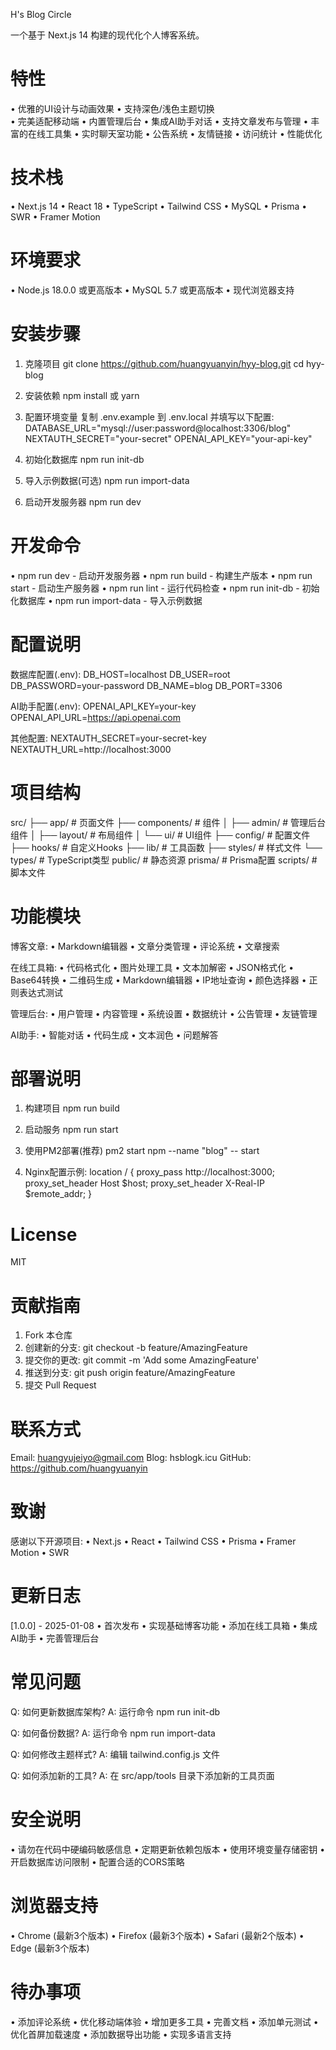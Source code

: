 H's Blog Circle

一个基于 Next.js 14 构建的现代化个人博客系统。

特性
=====
• 优雅的UI设计与动画效果
• 支持深色/浅色主题切换  
• 完美适配移动端
• 内置管理后台
• 集成AI助手对话
• 支持文章发布与管理
• 丰富的在线工具集
• 实时聊天室功能
• 公告系统
• 友情链接
• 访问统计
• 性能优化

技术栈
=====
• Next.js 14
• React 18
• TypeScript
• Tailwind CSS
• MySQL
• Prisma
• SWR
• Framer Motion

环境要求
=======
• Node.js 18.0.0 或更高版本
• MySQL 5.7 或更高版本
• 现代浏览器支持

安装步骤
=======
1. 克隆项目
   git clone https://github.com/huangyuanyin/hyy-blog.git
   cd hyy-blog

2. 安装依赖
   npm install
   或
   yarn

3. 配置环境变量
   复制 .env.example 到 .env.local 并填写以下配置:
   DATABASE_URL="mysql://user:password@localhost:3306/blog"
   NEXTAUTH_SECRET="your-secret"
   OPENAI_API_KEY="your-api-key"

4. 初始化数据库
   npm run init-db

5. 导入示例数据(可选)
   npm run import-data

6. 启动开发服务器
   npm run dev

开发命令
=======
• npm run dev - 启动开发服务器
• npm run build - 构建生产版本
• npm run start - 启动生产服务器
• npm run lint - 运行代码检查
• npm run init-db - 初始化数据库
• npm run import-data - 导入示例数据

配置说明
=======
数据库配置(.env):
DB_HOST=localhost
DB_USER=root 
DB_PASSWORD=your-password
DB_NAME=blog
DB_PORT=3306

AI助手配置(.env):
OPENAI_API_KEY=your-key
OPENAI_API_URL=https://api.openai.com

其他配置:
NEXTAUTH_SECRET=your-secret-key
NEXTAUTH_URL=http://localhost:3000

项目结构
=======
src/
  ├── app/                # 页面文件
  ├── components/         # 组件
  │   ├── admin/         # 管理后台组件
  │   ├── layout/        # 布局组件
  │   └── ui/            # UI组件
  ├── config/            # 配置文件
  ├── hooks/             # 自定义Hooks
  ├── lib/              # 工具函数
  ├── styles/           # 样式文件
  └── types/            # TypeScript类型
public/                 # 静态资源
prisma/                # Prisma配置
scripts/               # 脚本文件

功能模块
=======
博客文章:
• Markdown编辑器
• 文章分类管理
• 评论系统
• 文章搜索

在线工具箱:
• 代码格式化
• 图片处理工具
• 文本加解密
• JSON格式化
• Base64转换
• 二维码生成
• Markdown编辑器
• IP地址查询
• 颜色选择器
• 正则表达式测试

管理后台:
• 用户管理 
• 内容管理
• 系统设置
• 数据统计
• 公告管理
• 友链管理

AI助手:
• 智能对话
• 代码生成
• 文本润色
• 问题解答

部署说明
=======
1. 构建项目
   npm run build

2. 启动服务
   npm run start

3. 使用PM2部署(推荐)
   pm2 start npm --name "blog" -- start

4. Nginx配置示例:
   location / {
     proxy_pass http://localhost:3000;
     proxy_set_header Host $host;
     proxy_set_header X-Real-IP $remote_addr;
   }

License
=======
MIT

贡献指南
=======
1. Fork 本仓库
2. 创建新的分支: git checkout -b feature/AmazingFeature
3. 提交你的更改: git commit -m 'Add some AmazingFeature'
4. 推送到分支: git push origin feature/AmazingFeature
5. 提交 Pull Request

联系方式
=======
Email: huangyujeiyo@gmail.com
Blog: hsblogk.icu
GitHub: https://github.com/huangyuanyin

致谢
====
感谢以下开源项目:
• Next.js
• React
• Tailwind CSS
• Prisma
• Framer Motion
• SWR

更新日志
=======
[1.0.0] - 2025-01-08
• 首次发布
• 实现基础博客功能
• 添加在线工具箱
• 集成AI助手
• 完善管理后台

常见问题
=======
Q: 如何更新数据库架构?
A: 运行命令 npm run init-db

Q: 如何备份数据?
A: 运行命令 npm run import-data

Q: 如何修改主题样式?
A: 编辑 tailwind.config.js 文件

Q: 如何添加新的工具?
A: 在 src/app/tools 目录下添加新的工具页面

安全说明
=======
• 请勿在代码中硬编码敏感信息
• 定期更新依赖包版本
• 使用环境变量存储密钥
• 开启数据库访问限制
• 配置合适的CORS策略

浏览器支持
=========
• Chrome (最新3个版本)
• Firefox (最新3个版本)
• Safari (最新2个版本)
• Edge (最新3个版本)

待办事项
=======
• 添加评论系统
• 优化移动端体验
• 增加更多工具
• 完善文档
• 添加单元测试
• 优化首屏加载速度
• 添加数据导出功能
• 实现多语言支持

